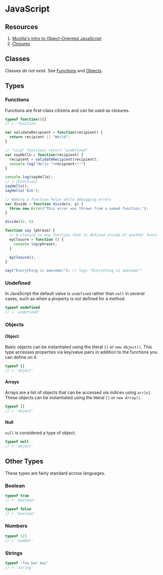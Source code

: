# JavaScript
## Resources
1. [Mozilla's Intro to Object-Oriented JavaScript](https://developer.mozilla.org/en-US/docs/Web/JavaScript/Introduction_to_Object-Oriented_JavaScript)
2. [Closures](https://developer.mozilla.org/en-US/docs/Web/JavaScript/Guide/Closures)

## Classes
Classes *do not* exist. See [Functions](#functions) and [Objects](#objects).

## Types
### Functions
Functions are first-class citizens and can be used as closures.

```javascript
typeof function(){}
// > 'function'
```

```javascript
var validateRecipient = function(recipient) {
  return recipient || "World";
}

// "void" functions return "undefined"
var sayHello = function(recipient) {
  recipient = validateRecipient(recipient);
  console.log("Hello "+recipient+"!")
}

console.log(sayHello);
// > [Function]
sayHello();
sayHello('Bob');
```

```javascript
// Naming a function helps while debugging errors
var divide = function divide(x, y) {
  throw new Error("This error was thrown from a named function.");
}

divide(42, 0)
```

```javascript
function say (phrase) { 
  // A closure is any function that is defined inside of another function.
  myClosure = function () {
    console.log(phrase);
  }

  myClosure();
}

say("Everything is awesome!"); // logs "Everything is awesome!"
```

### Undefined
In JavaScript the default value is `undefined` rather than `null` in several
cases, such as when a property is not defined for a method.
```javascript
typeof undefined
// > 'undefined'
```

### Objects
#### Object
Basic objects can be instantiated using the literal `{}` or `new Object()`.
This type accesses properties via key/value pairs in addition to the functions
you can define on it.

```javascript
typeof {}
// > 'object'
```

#### Arrays
Arrays are a list of objects that can be accessed via indices using `arr[n]`.
These objects can be instantiated using the literal `[]` or `new Array()`.

```javascript
typeof []
// > 'object'
```

#### Null
`null` is considered a type of object.

```javascript
typeof null
// > 'object'
```

## Other Types
These types are fairly standard across languages.

### Boolean
```javascript
typeof true
// > 'boolean'

typeof false
// > 'boolean'
```

### Numbers
```javascript
typeof 123
// > 'number'
```

### Strings
```javascript
typeof 'foo bar baz'
// > 'string'
```
